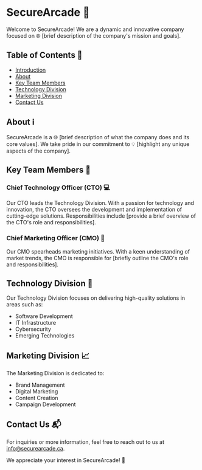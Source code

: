 # SecureArcade 🚀

Welcome to SecureArcade! We are a dynamic and innovative company focused on 🌐 [brief description of the company's mission and goals].

## Table of Contents 📑

- [Introduction](#securearcade)
- [About](#about)
- [Key Team Members](#key-team-members)
- [Technology Division](#technology-division)
- [Marketing Division](#marketing-division)
- [Contact Us](#contact-us)

## About ℹ️

SecureArcade is a 🌐 [brief description of what the company does and its core values]. We take pride in our commitment to 💡 [highlight any unique aspects of the company].

## Key Team Members 👥

### Chief Technology Officer (CTO) 💻

Our CTO leads the Technology Division. With a passion for technology and innovation, the CTO oversees the development and implementation of cutting-edge solutions. Responsibilities include [provide a brief overview of the CTO's role and responsibilities].

### Chief Marketing Officer (CMO) 🎯

Our CMO spearheads marketing initiatives. With a keen understanding of market trends, the CMO is responsible for [briefly outline the CMO's role and responsibilities].

## Technology Division 💾

Our Technology Division focuses on delivering high-quality solutions in areas such as:

- Software Development
- IT Infrastructure
- Cybersecurity
- Emerging Technologies

## Marketing Division 📈

The Marketing Division is dedicated to:

- Brand Management
- Digital Marketing
- Content Creation
- Campaign Development

## Contact Us 📬

For inquiries or more information, feel free to reach out to us at [info@securearcade.ca](mailto:info@securearcade.ca).

We appreciate your interest in SecureArcade! 🙌
